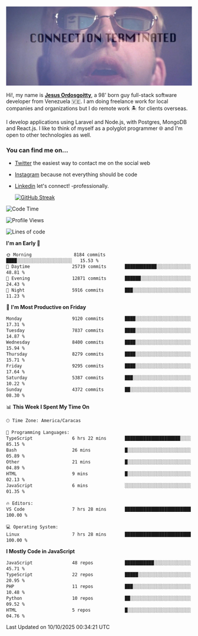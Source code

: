 ![hackers movie reference](./disconnected.jpg)

Hi!, my name is [**Jesus Ordosgoitty**](https://jodaz.dev), a 98' born guy full-stack software developer from Venezuela 🇻🇪. I am doing freelance work for local companies and organizations but I do remote work 🏝️ for clients overseas. 

I develop applications using Laravel and Node.js, with Postgres, MongoDB and React.js. I like to think of myself as a polyglot programmer 🌐 and I'm open to other technologies as well.

### You can find me on...

- [Twitter](https://twitter.com/jodaz_) the easiest way to contact me on the social web
- [Instagram](https://instagram.com/jodaz_) because not everything should be code
- [Linkedin](https://linkedin.com/in/jodaz) let's connect! -professionally.


    [![GitHub Streak](https://streak-stats.demolab.com?user=jodaz&theme=tokyonight)](https://git.io/streak-stats)

<!--START_SECTION:waka-->
![Code Time](http://img.shields.io/badge/Code%20Time-11%2C395%20hrs%2058%20mins-blue)

![Profile Views](http://img.shields.io/badge/Profile%20Views-0-blue)

![Lines of code](https://img.shields.io/badge/From%20Hello%20World%20I%27ve%20Written-83.9%20million%20lines%20of%20code-blue)

**I'm an Early 🐤** 

```text
🌞 Morning                8184 commits        ████░░░░░░░░░░░░░░░░░░░░░   15.53 % 
🌆 Daytime                25719 commits       ████████████░░░░░░░░░░░░░   48.81 % 
🌃 Evening                12871 commits       ██████░░░░░░░░░░░░░░░░░░░   24.43 % 
🌙 Night                  5916 commits        ███░░░░░░░░░░░░░░░░░░░░░░   11.23 % 
```
📅 **I'm Most Productive on Friday** 

```text
Monday                   9120 commits        ████░░░░░░░░░░░░░░░░░░░░░   17.31 % 
Tuesday                  7837 commits        ████░░░░░░░░░░░░░░░░░░░░░   14.87 % 
Wednesday                8400 commits        ████░░░░░░░░░░░░░░░░░░░░░   15.94 % 
Thursday                 8279 commits        ████░░░░░░░░░░░░░░░░░░░░░   15.71 % 
Friday                   9295 commits        ████░░░░░░░░░░░░░░░░░░░░░   17.64 % 
Saturday                 5387 commits        ███░░░░░░░░░░░░░░░░░░░░░░   10.22 % 
Sunday                   4372 commits        ██░░░░░░░░░░░░░░░░░░░░░░░   08.30 % 
```


📊 **This Week I Spent My Time On** 

```text
🕑︎ Time Zone: America/Caracas

💬 Programming Languages: 
TypeScript               6 hrs 22 mins       █████████████████████░░░░   85.15 % 
Bash                     26 mins             █░░░░░░░░░░░░░░░░░░░░░░░░   05.89 % 
Other                    21 mins             █░░░░░░░░░░░░░░░░░░░░░░░░   04.89 % 
HTML                     9 mins              █░░░░░░░░░░░░░░░░░░░░░░░░   02.13 % 
JavaScript               6 mins              ░░░░░░░░░░░░░░░░░░░░░░░░░   01.35 % 

🔥 Editors: 
VS Code                  7 hrs 28 mins       █████████████████████████   100.00 % 

💻 Operating System: 
Linux                    7 hrs 28 mins       █████████████████████████   100.00 % 
```

**I Mostly Code in JavaScript** 

```text
JavaScript               48 repos            ███████████░░░░░░░░░░░░░░   45.71 % 
TypeScript               22 repos            █████░░░░░░░░░░░░░░░░░░░░   20.95 % 
PHP                      11 repos            ███░░░░░░░░░░░░░░░░░░░░░░   10.48 % 
Python                   10 repos            ██░░░░░░░░░░░░░░░░░░░░░░░   09.52 % 
HTML                     5 repos             █░░░░░░░░░░░░░░░░░░░░░░░░   04.76 % 
```




 Last Updated on 10/10/2025 00:34:21 UTC
<!--END_SECTION:waka-->
